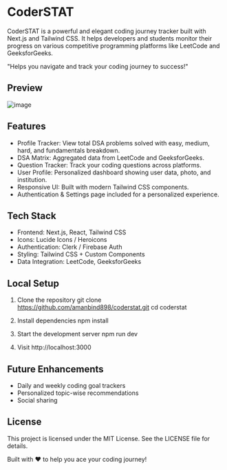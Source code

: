 
CoderSTAT
=========

CoderSTAT is a powerful and elegant coding journey tracker built with Next.js and Tailwind CSS.
It helps developers and students monitor their progress on various competitive programming platforms
like LeetCode and GeeksforGeeks.

"Helps you navigate and track your coding journey to success!"

Preview
-------
![image](https://github.com/user-attachments/assets/7ad86f38-17ee-4bfb-ac3e-f43c7e80df62)


Features
--------
- Profile Tracker: View total DSA problems solved with easy, medium, hard, and fundamentals breakdown.
- DSA Matrix: Aggregated data from LeetCode and GeeksforGeeks.
- Question Tracker: Track your coding questions across platforms.
- User Profile: Personalized dashboard showing user data, photo, and institution.
- Responsive UI: Built with modern Tailwind CSS components.
- Authentication & Settings page included for a personalized experience.

Tech Stack
----------
- Frontend: Next.js, React, Tailwind CSS
- Icons: Lucide Icons / Heroicons
- Authentication: Clerk / Firebase Auth
- Styling: Tailwind CSS + Custom Components
- Data Integration: LeetCode, GeeksforGeeks



Local Setup
-----------
1. Clone the repository
   git clone https://github.com/amanbind898/coderstat.git
   cd coderstat

2. Install dependencies
   npm install

3. Start the development server
   npm run dev

4. Visit http://localhost:3000

Future Enhancements
-------------------
- Daily and weekly coding goal trackers
- Personalized topic-wise recommendations
- Social sharing


License
-------
This project is licensed under the MIT License. See the LICENSE file for details.

Built with ❤️ to help you ace your coding journey!
